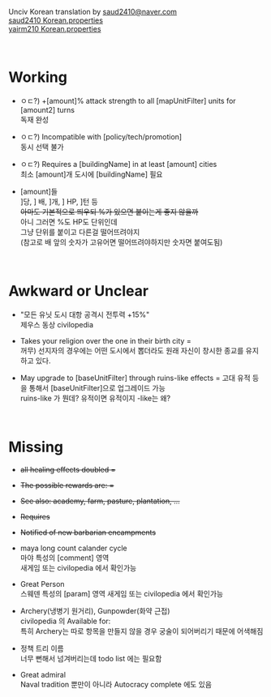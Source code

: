 Unciv Korean translation by saud2410@naver.com
<br>[saud2410 Korean.properties](https://github.com/saud2410/Unciv/blob/master/android/assets/jsons/translations/Korean.properties)
<br>[yairm210 Korean.properties](https://github.com/yairm210/Unciv/blob/master/android/assets/jsons/translations/Korean.properties)

<br>

# Working

- ㅇㄷ?) +[amount]% attack strength to all [mapUnitFilter] units for [amount2] turns  
독재 완성

- ㅇㄷ?) Incompatible with [policy/tech/promotion]  
동시 선택 불가

- ㅇㄷ?) Requires a [buildingName] in at least [amount] cities  
최소 [amount]개 도시에 [buildingName] 필요

- [amount]들  
]당, ] 배, ]개, ] HP, ]턴 등  
~~아마도 기본적으로 띄우되 %가 있으면 붙이는게 좋지 않을까~~  
아니 그러면 %도 HP도 단위인데  
그냥 단위를 붙이고 다른걸 떨어뜨려야지  
(참고로 배 앞의 숫자가 고유어면 떨어뜨려야하지만 숫자면 붙여도됨)  

<br>

# Awkward or Unclear

- "모든 유닛 도시 대항 공격시 전투력 +15%"  
제우스 동상 civilopedia

- Takes your religion over the one in their birth city =  
꺼무) 선지자의 경우에는 어떤 도시에서 뽑더라도 원래 자신이 창시한 종교를 유지하고 있다.

- May upgrade to [baseUnitFilter] through ruins-like effects = 고대 유적 등을 통해서 [baseUnitFilter]으로 업그레이드 가능  
ruins-like 가 뭔데? 유적이면 유적이지 -like는 왜?

<br>

# Missing

- ~~all healing effects doubled =~~
- ~~The possible rewards are: =~~
- ~~See also: academy, farm, pasture, plantation, ...~~
- ~~Requires~~
- ~~Notified of new barbarian encampments~~

- maya long count calander cycle  
마야 특성의 [comment] 영역  
새게임 또는 civilopedia 에서 확인가능  

- Great Person  
스웨덴 특성의 [param] 영역
새게임 또는 civilopedia 에서 확인가능

- Archery(냉병기 원거리), Gunpowder(화약 근접)  
civilopedia 의 Available for:  
특히 Archery는 따로 항목을 만들지 않을 경우 궁술이 되어버리기 때문에 어색해짐

- 정책 트리 이름  
너무 뻔해서 넘겨버리는데 todo list 에는 필요함

- Great admiral  
Naval tradition 뿐만이 아니라 Autocracy complete 에도 있음







